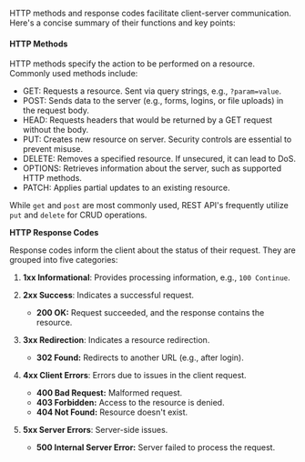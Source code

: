 HTTP methods and response codes facilitate client-server communication. Here's a concise summary of their functions and key points:
#### **HTTP Methods**

HTTP methods specify the action to be performed on a resource. Commonly used methods include:

- GET: Requests a resource. Sent via query strings, e.g., `?param=value`.
- POST: Sends data to the server (e.g., forms, logins, or file uploads) in the request body.
- HEAD: Requests headers that would be returned by a GET request without the body.
- PUT: Creates new resource on server. Security controls are essential to prevent misuse.
- DELETE: Removes a specified resource. If unsecured, it can lead to DoS.
- OPTIONS: Retrieves information about the server, such as supported HTTP methods.
- PATCH: Applies partial updates to an existing resource.

While `get` and `post` are most commonly used, REST API's frequently utilize `put` and `delete` for CRUD operations.

**HTTP Response Codes**

Response codes inform the client about the status of their request. They are grouped into five categories:

1. **1xx Informational**: Provides processing information, e.g., `100 Continue`.
2. **2xx Success**: Indicates a successful request.
    - **200 OK:** Request succeeded, and the response contains the resource.

1. **3xx Redirection**: Indicates a resource redirection.
    - **302 Found:** Redirects to another URL (e.g., after login).

1. **4xx Client Errors**: Errors due to issues in the client request.
    - **400 Bad Request:** Malformed request.
    - **403 Forbidden:** Access to the resource is denied.
    - **404 Not Found:** Resource doesn't exist.

1. **5xx Server Errors**: Server-side issues.
    - **500 Internal Server Error:** Server failed to process the request.